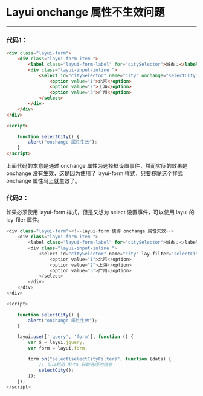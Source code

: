 # Layui onchange 属性不生效问题

---

### 代码1：

```html
<div class="layui-form">
    <div class="layui-form-item ">
        <label class="layui-form-label" for="citySelector">城市：</label>
        <div class="layui-input-inline ">
            <select id="citySelector" name="city" onchange="selectCity()">
                <option value="1">北京</option>
                <option value="2">上海</option>
                <option value="3">广州</option>
            </select>
        </div>
    </div>
</div>

<script>

    function selectCity() {
        alert("onchange 属性生效");
    }
</script>
```

上面代码的本意是通过 onchange 属性为选择框设置事件，然而实际的效果是 onchange 没有生效，这是因为使用了 layui-form 样式，只要移除这个样式 onchange 属性马上就生效了。



### 代码2：

如果必须使用 layui-form 样式，但是又想为 select 设置事件，可以使用 layui 的 lay-filer 属性。

```js
<div class="layui-form"><!--layui-form 使得 onchange 属性失效-->
    <div class="layui-form-item ">
        <label class="layui-form-label" for="citySelector">城市：</label>
        <div class="layui-input-inline ">
            <select id="citySelector" name="city" lay-filter="selectCityFilter">
                <option value="1">北京</option>
                <option value="2">上海</option>
                <option value="3">广州</option>
            </select>
        </div>
    </div>
</div>

<script>

    function selectCity() {
        alert("onchange 属性生效");
    }

    layui.use(['jquery', 'form'], function () {
        var $ = layui.jquery;
        var form = layui.form;

        form.on("select(selectCityFilter)", function (data) {
            // 可以利用 data 获取选项的信息
            selectCity();
        });
    });
</script>
```